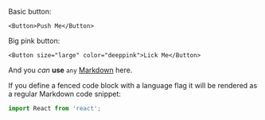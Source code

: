 Basic button:

	<Button>Push Me</Button>

Big pink button:

	<Button size="large" color="deeppink">Lick Me</Button>

And you *can* **use** `any` [Markdown](http://daringfireball.net/projects/markdown/) here.

If you define a fenced code block with a language flag it will be rendered as a regular Markdown code snippet:

```javascript
import React from 'react';
```
